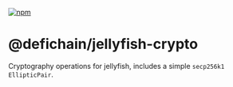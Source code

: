 [![npm](https://img.shields.io/npm/v/@defichain/jellyfish-crypto)](https://www.npmjs.com/package/@defichain/jellyfish-crypto/v/latest)

# @defichain/jellyfish-crypto

Cryptography operations for jellyfish, includes a simple `secp256k1` `EllipticPair`.
